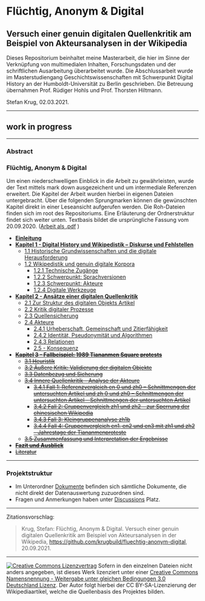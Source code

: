 # Flüchtig, Anonym & Digital
## Versuch einer genuin digitalen Quellenkritik am Beispiel von Akteursanalysen in der Wikipedia

<!-- [![DOI](https://zenodo.org/badge/233598495.svg)](https://zenodo.org/badge/latestdoi/233598495) -->

Dieses Repositorium beinhaltet meine Masterarbeit, die hier im Sinne der Verknüpfung von multimedialen Inhalten, Forschungsdaten und der schriftlichen Ausarbeitung überarbeitet wurde. Die Abschlussarbeit wurde im Masterstudiengang Geschichtswissenschaften mit Schwerpunkt Digital History an der Humboldt-Universität zu Berlin geschrieben. Die Betreuung übernahmen Prof. Rüdiger Hohls und Prof. Thorsten Hiltmann.

Stefan Krug, 02.03.2021.

---

## work in progress

---

### Abstract

### Flüchtig, Anonym & Digital

Um einen niederschwelligen Einblick in die Arbeit zu gewährleisten, wurde der Text mittels mark down ausgezeichent und um intermediale Referenzen erweitert. Die Kapitel der Arbeit wurden hierbei in eigenen Dateien untergebracht. Über die folgenden Sprungmarken können die gewünschten Kapitel direkt in einer Leseansicht aufgerufen werden. Die Roh-Dateien finden sich im root des Repositoriums. Eine Erläuterung der Ordnerstruktur findet sich weiter unten. Textbasis bildet die ursprüngliche Fassung vom 20.09.2020. ([Arbeit als .pdf](.//Dokumente/Krug_2020_FluechtigAnonymDigital.pdf) )

- [**Einleitung**](https://krugbuild.github.io/fluechtig-anonym-digital/Kapitel_0.html)
- [**Kapitel 1 - Digital History und Wikipedistik – Diskurse und Fehlstellen**](https://krugbuild.github.io/fluechtig-anonym-digital/Kapitel_1.html)
	- [1.1 Historische Grundwissenschaften und die digitale Herausforderung](https://krugbuild.github.io/fluechtig-anonym-digital/Kapitel_1.html#11-historische-grundwissenschaften-und-die-digitale-herausforderung)
	- [1.2 Wikipedistik und genuin digitale Korpora](https://krugbuild.github.io/fluechtig-anonym-digital/Kapitel_1.html#12-wikipedistik-und-genuin-digitale-korpora)
		- [1.2.1 Technische Zugänge](https://krugbuild.github.io/fluechtig-anonym-digital/Kapitel_1.html#121-technische-zug%C3%A4nge)
		- [1.2.2 Schwerpunkt: Sprachversionen](https://krugbuild.github.io/fluechtig-anonym-digital/Kapitel_1.html#122-schwerpunkt-sprachversionen)
		- [1.2.3 Schwerpunkt: Akteure](https://krugbuild.github.io/fluechtig-anonym-digital/Kapitel_1.html#123-schwerpunkt-akteure)
		- [1.2.4 Digitale Werkzeuge](https://krugbuild.github.io/fluechtig-anonym-digital/Kapitel_1.html#124-digitale-werkzeuge)
- [**Kapitel 2 - Ansätze einer digitalen Quellenkritik**](https://krugbuild.github.io/fluechtig-anonym-digital/Kapitel_2.html)
	- [2.1 Zur Struktur des digitalen Objekts Artikel](https://krugbuild.github.io/fluechtig-anonym-digital/blob/master/Kapitel_2.md#21-zur-struktur-des-digitalen-objekts-artikel)
	- [2.2 Kritik digitaler Prozesse](https://krugbuild.github.io/fluechtig-anonym-digital/blob/master/Kapitel_2.md#22-kritik-digitaler-prozesse)
	- [2.3 Quellensicherung](https://krugbuild.github.io/fluechtig-anonym-digital/blob/master/Kapitel_2.md#23-quellensicherung)
	- [2.4 Akteure](https://krugbuild.github.io/fluechtig-anonym-digital/blob/master/Kapitel_2.md#24-akteure)
		- [2.4.1 Urheberschaft, Gemeinschaft und Zitierfähigkeit](https://krugbuild.github.io/fluechtig-anonym-digital/blob/master/Kapitel_2.md#241-urheberschaft-gemeinschaft-und-zitierf%C3%A4higkeit)
		- [2.4.2 Identität, Pseudonymität und Algorithmen](https://krugbuild.github.io/fluechtig-anonym-digital/blob/master/Kapitel_2.md#242-identit%C3%A4t-pseudonymit%C3%A4t-und-algorithmen)
		- [2.4.3 Relationen](https://krugbuild.github.io/fluechtig-anonym-digital/blob/master/Kapitel_2.md#243-relationen)
		- [2.5 - Konsequenz](https://krugbuild.github.io/fluechtig-anonym-digital/blob/master/Kapitel_2.md#25-konsequenz)
- ~~[**Kapitel 3 - Fallbeispiel: 1989 Tiananmen Square protests**]()~~
	- ~~[3.1 Heuristik]()~~
	- ~~[3.2 Äußere Kritik: Validierung der digitalen Objekte]()~~
	- ~~[3.3 Datenbezug und Sicherung]()~~
	- ~~[3.4 Innere Quellenkritik - Analyse der Akteure]()~~
		- ~~[3.4.1 Fall 1: Referenzvergleich en 0 und zh0 – Schnittmengen der untersuchten Artikel und zh 0 und zh0 – Schnittmengen der untersuchten Artikel – Schnittmengen der untersuchten Artikel]()~~
		- ~~[3.4.2 Fall 2: Gruppenvergleich zh1 und zh2 – zur Sperrung der chinesischen Wikipedia]()~~
		- ~~[3.4.3 Fall 3: Kleingruppenanalyse zh1b]()~~
		- ~~[3.4.4 Fall 4: Gruppenvergleich en1, en2 und en3 mit zh1 und zh2 – Jahrestage der Tiananmenproteste]()~~
	- ~~[3.5 Zusammenfassung und Interpretation der Ergebnisse]()~~
- ~~[**Fazit und Ausblick**]()~~
- ~~[Literatur]()~~

---

### Projektstruktur


- Im Unterordner [Dokumente](./Dokumente/ReadMe.md) befinden sich sämtliche Dokumente, die nicht direkt der Datenauswertung zuzuordnen sind.
- Fragen und Anmerkungen haben unter [Discussions](./discussions) Platz. 

---

Zitationsvorschlag:

> Krug, Stefan: Flüchtig, Anonym & Digital. Versuch einer genuin digitalen Quellenkritik am Beispiel von Akteursanalysen in der Wikipedia, https://github.com/krugbuild/fluechtig-anonym-digital, 20.09.2021.
<!-- , [doi:10.5281/zenodo.3711513](https://doi.org/10.5281/zenodo.3711513).-->

---

[![Creative Commons Lizenzvertrag](https://i.creativecommons.org/l/by-sa/3.0/de/88x31.png)](http://creativecommons.org/licenses/by-sa/3.0/de/) Sofern in den einzelnen Dateien nicht anders angegeben, ist dieses Werk lizenziert unter einer [Creative Commons Namensnennung - Weitergabe unter gleichen Bedingungen 3.0 Deutschland Lizenz](http://creativecommons.org/licenses/by-sa/3.0/de/). Der Autor folgt hierbei der CC BY-SA-Lizenzierung der Wikipediaartikel, welche die Quellenbasis des Projektes bilden.
